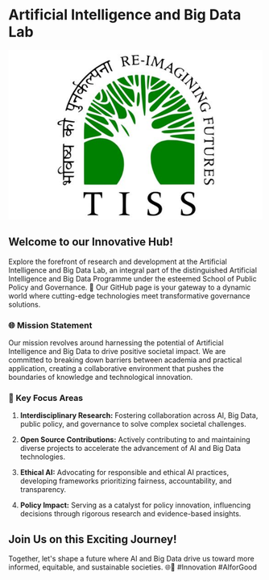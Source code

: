 # Artificial Intelligence and Big Data Lab

<p align="center">
  <img src="TISS.jpg" alt="Lab Logo">
</p>

## Welcome to our Innovative Hub!

Explore the forefront of research and development at the Artificial Intelligence and Big Data Lab, an integral part of the distinguished Artificial Intelligence and Big Data Programme under the esteemed School of Public Policy and Governance. 🚀 Our GitHub page is your gateway to a dynamic world where cutting-edge technologies meet transformative governance solutions.

### 🌐 Mission Statement

Our mission revolves around harnessing the potential of Artificial Intelligence and Big Data to drive positive societal impact. We are committed to breaking down barriers between academia and practical application, creating a collaborative environment that pushes the boundaries of knowledge and technological innovation.

### 🎯 Key Focus Areas

1. **Interdisciplinary Research:** Fostering collaboration across AI, Big Data, public policy, and governance to solve complex societal challenges.
   
2. **Open Source Contributions:** Actively contributing to and maintaining diverse projects to accelerate the advancement of AI and Big Data technologies.

3. **Ethical AI:** Advocating for responsible and ethical AI practices, developing frameworks prioritizing fairness, accountability, and transparency.

4. **Policy Impact:** Serving as a catalyst for policy innovation, influencing decisions through rigorous research and evidence-based insights.

## Join Us on this Exciting Journey!

Together, let's shape a future where AI and Big Data drive us toward more informed, equitable, and sustainable societies. 🌐🤖 #Innovation #AIforGood

